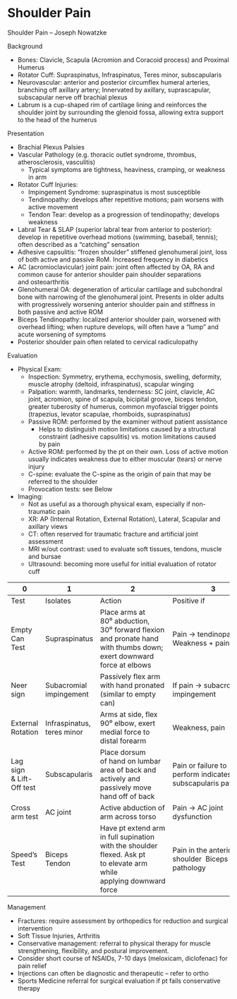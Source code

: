 # Shoulder Pain
 
Shoulder Pain – Joseph Nowatzke

Background

-   Bones:
    Clavicle, Scapula (Acromion and Coracoid process) and Proximal
    Humerus
-   Rotator Cuff: Supraspinatus, Infraspinatus, Teres minor,
    subscapularis
-   Neurovascular: anterior and posterior circumflex humeral arteries,
    branching off axillary artery; Innervated by axillary,
    suprascapular, subscapular nerve off
    brachial plexus
-   Labrum is a cup-shaped rim of cartilage lining and reinforces the
    shoulder joint by surrounding the glenoid fossa, allowing extra
    support to the head of the humerus

Presentation

-   Brachial Plexus Palsies
-   Vascular Pathology (e.g. thoracic outlet syndrome, thrombus,
    atherosclerosis, vasculitis)
    -   Typical symptoms are tightness, heaviness, cramping, or weakness
        in arm
-   Rotator Cuff Injuries:
    -   Impingement Syndrome: supraspinatus is most susceptible
    -   Tendinopathy: develops after repetitive motions; pain worsens
        with active movement
    -   Tendon Tear: develop as a progression of tendinopathy; develops
        weakness
-   Labral Tear & SLAP (superior labral tear from anterior to
    posterior): develop in repetitive overhead motions (swimming,
    baseball, tennis); often described as a “catching” sensation
-   Adhesive capsulitis: “frozen shoulder” stiffened glenohumeral joint,
    loss of both active and passive RoM. Increased frequency in
    diabetics
-   AC (acromioclavicular) joint pain: joint often affected by OA, RA
    and common cause for anterior shoulder pain shoulder separations
    and osteoarthritis
-   Glenohumeral OA: degeneration of articular cartilage and subchondral
    bone with narrowing of the glenohumeral joint. Presents in older
    adults with progressively worsening anterior shoulder pain and
    stiffness in both passive and active ROM
-   Biceps Tendinopathy: localized anterior shoulder pain, worsened with
    overhead lifting; when rupture develops, will often have a “lump”
    and acute worsening of symptoms
-   Posterior shoulder pain often related to cervical radiculopathy

Evaluation

-   Physical Exam:
    -   Inspection: Symmetry, erythema, ecchymosis, swelling, deformity,
        muscle atrophy (deltoid, infraspinatus), scapular winging
    -   Palpation: warmth, landmarks, tenderness: SC joint, clavicle, AC
        joint, acromion, spine of scapula, bicipital groove, biceps
        tendon, greater tuberosity of humerus, common myofascial trigger
        points (trapezius, levator scapulae, rhomboids, supraspinatus)
    -   Passive ROM: performed by the examiner without patient
        assistance
        -   Helps to distinguish motion limitations caused by a
            structural constraint (adhesive capsulitis) vs. motion
            limitations caused by pain
    -   Active ROM: performed by the pt on their own. Loss of active
        motion usually indicates weakness due to either muscular (tears)
        or nerve injury
    -   C-spine: evaluate the C-spine as the origin of pain that may be
        referred to the shoulder
    -   Provocation tests: see Below
-   Imaging:
    -   Not as useful as a thorough physical exam, especially if
        non-traumatic pain
    -   XR: AP (Internal Rotation, External Rotation), Lateral, Scapular
        and axillary views
    -   CT: often reserved for traumatic fracture and artificial joint
        assessment
    -   MRI w/out contrast: used to evaluate soft tissues, tendons,
        muscle and bursae
    -   Ultrasound: becoming more useful for initial evaluation of
        rotator cuff

| 0                        | 1                          | 2                                                                                                                   | 3                                                            |
|--------------------------|----------------------------|---------------------------------------------------------------------------------------------------------------------|--------------------------------------------------------------|
| Test                     | Isolates                   | Action                                                                                                              | Positive if                                                  |
| Empty Can Test           | Supraspinatus              | Place arms at 80⁰ abduction, 30⁰ forward flexion and pronate hand with thumbs down; exert downward force at elbows  | Pain -> tendinopathy Weakness + pain -> tear                 |
| Neer sign                | Subacromial impingement    | Passively flex arm with hand pronated (similar to empty can)                                                        | If pain -> subacromial impingement                           |
| External Rotation        | Infraspinatus, teres minor | Arms at side, flex 90⁰ elbow, exert medial force to distal forearm                                                  | Weakness, pain                                               |
| Lag sign & Lift-Off test | Subscapularis              | Place dorsum of hand on lumbar area of back and actively and passively move hand off of back                        | Pain or failure to perform indicates subscapularis pathology |
| Cross arm test           | AC joint                   | Active abduction of arm across torso                                                                                | Pain -> AC joint dysfunction                                 |
| Speed’s Test             | Biceps Tendon              | Have pt extend arm in full supination with the shoulder flexed. Ask pt to elevate arm while applying downward force | Pain in the anterior shoulder  Biceps tendon pathology       |

Management

-   Fractures: require assessment by orthopedics for reduction and
    surgical intervention
-   Soft Tissue Injuries, Arthritis
-   Conservative management: referral to physical therapy for muscle
    strengthening, flexibility, and postural improvement.
-   Consider short course of NSAIDs, 7-10 days (meloxicam, diclofenac)
    for pain relief
-   Injections can often be diagnostic and therapeutic – refer to ortho
-   Sports Medicine referral for surgical evaluation if pt fails
    conservative therapy
